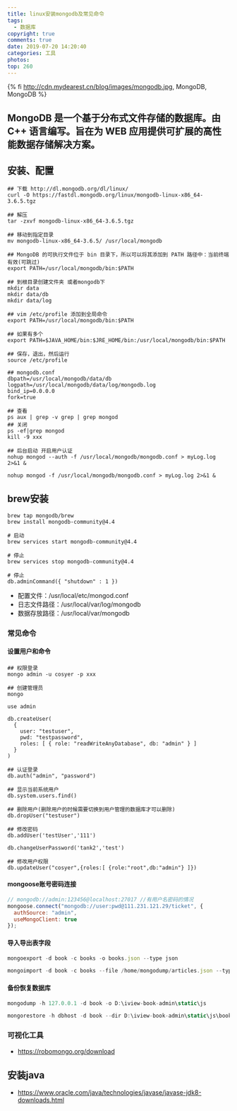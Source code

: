 ```yaml
---
title: linux安装mongodb及常见命令
tags:
  - 数据库
copyright: true
comments: true
date: 2019-07-20 14:20:40
categories: 工具
photos:
top: 260
---
```


{% fi http://cdn.mydearest.cn/blog/images/mongodb.jpg, MongoDB, MongoDB %}

MongoDB 是一个基于分布式文件存储的数据库。由 C++ 语言编写。旨在为 WEB 应用提供可扩展的高性能数据存储解决方案。
---
<!--more-->

## 安装、配置
```shell
## 下载 http://dl.mongodb.org/dl/linux/
curl -O https://fastdl.mongodb.org/linux/mongodb-linux-x86_64-3.6.5.tgz

## 解压
tar -zxvf mongodb-linux-x86_64-3.6.5.tgz 

## 移动到指定目录
mv mongodb-linux-x86_64-3.6.5/ /usr/local/mongodb

## MongoDB 的可执行文件位于 bin 目录下，所以可以将其添加到 PATH 路径中：当前终端有效(可跳过)
export PATH=/usr/local/mongodb/bin:$PATH

## 到根目录创建文件夹 或者mongodb下
mkdir data
mkdir data/db
mkdir data/log

## vim /etc/profile 添加到全局命令
export PATH=/usr/local/mongodb/bin:$PATH 

## 如果有多个
export PATH=$JAVA_HOME/bin:$JRE_HOME/bin:/usr/local/mongodb/bin:$PATH

## 保存，退出，然后运行
source /etc/profile
```

```shell
## mongodb.conf
dbpath=/usr/local/mongodb/data/db
logpath=/usr/local/mongodb/data/log/mongodb.log
bind_ip=0.0.0.0
fork=true
```

```shell
## 查看
ps aux | grep -v grep | grep mongod
## 关闭
ps -ef|grep mongod
kill -9 xxx

## 后台启动 开启用户认证
nohup mongod --auth -f /usr/local/mongodb/mongodb.conf > myLog.log 2>&1 &

nohup mongod -f /usr/local/mongodb/mongodb.conf > myLog.log 2>&1 &
```

## brew安装
```shell
brew tap mongodb/brew
brew install mongodb-community@4.4

# 启动
brew services start mongodb-community@4.4

# 停止
brew services stop mongodb-community@4.4

# 停止
db.adminCommand({ "shutdown" : 1 })
```
- 配置文件：/usr/local/etc/mongod.conf
- 日志文件路径：/usr/local/var/log/mongodb
- 数据存放路径：/usr/local/var/mongodb

### 常见命令

#### 设置用户和命令
```shell
## 权限登录
mongo admin -u cosyer -p xxx

## 创建管理员
mongo

use admin

db.createUser(
  {
    user: "testuser",
    pwd: "testpassword",
    roles: [ { role: "readWriteAnyDatabase", db: "admin" } ]
  }
)

## 认证登录
db.auth("admin", "password")

## 显示当前系统用户
db.system.users.find()

## 删除用户(删除用户的时候需要切换到用户管理的数据库才可以删除)
db.dropUser("testuser")

## 修改密码
db.addUser('testUser','111')

db.changeUserPassword('tank2','test')

## 修改用户权限
db.updateUser("cosyer",{roles:[ {role:"root",db:"admin"} ]})
```

#### mongoose账号密码连接
```js
// mongodb://admin:123456@localhost:27017 //有用户名密码的情况
mongoose.connect("mongodb://user:pwd@111.231.121.29/ticket", {
  authSource: "admin",
  useMongoClient: true
});
```

#### 导入导出表字段
```js
mongoexport -d book -c books -o books.json --type json

mongoimport -d book -c books --file /home/mongodump/articles.json --type json
```

#### 备份恢复数据库
```js
mongodump -h 127.0.0.1 -d book -o D:\iview-book-admin\static\js

mongorestore -h dbhost -d book --dir D:\iview-book-admin\static\js\book
```

### 可视化工具
- https://robomongo.org/download

## 安装java
- https://www.oracle.com/java/technologies/javase/javase-jdk8-downloads.html
